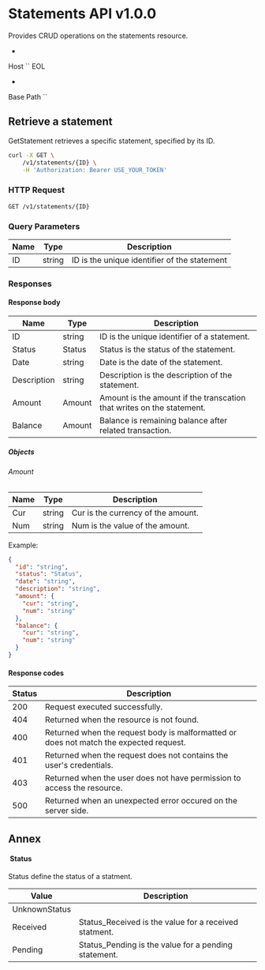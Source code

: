 
# Statements API v1.0.0

Provides CRUD operations on the statements resource.

*
Host ``
EOL

*
Base Path ``

## Retrieve a statement

GetStatement retrieves a specific statement, specified by its ID.

```sh
curl -X GET \
	/v1/statements/{ID} \
	-H 'Authorization: Bearer USE_YOUR_TOKEN'
```
### HTTP Request

`GET /v1/statements/{ID}`

### Query Parameters

| Name | Type   | Description                                  |
|------|--------|----------------------------------------------|
| ID   | string | ID is the unique identifier of the statement |

### Responses

#### Response body

| Name        | Type   | Description                                                           |
|-------------|--------|-----------------------------------------------------------------------|
| ID          | string | ID is the unique identifier of a statement.                           |
| Status      | Status | Status is the status of the statement.                                |
| Date        | string | Date is the date of the statement.                                    |
| Description | string | Description is the description of the statement.                      |
| Amount      | Amount | Amount is the amount if the transcation that writes on the statement. |
| Balance     | Amount | Balance is remaining balance after related transaction.               |

##### Objects

###### Amount

| Name | Type   | Description                        |
|------|--------|------------------------------------|
| Cur  | string | Cur is the currency of the amount. |
| Num  | string | Num is the value of the amount.    |

Example:

```json
{
  "id": "string",
  "status": "Status",
  "date": "string",
  "description": "string",
  "amount": {
    "cur": "string",
    "num": "string"
  },
  "balance": {
    "cur": "string",
    "num": "string"
  }
}
```
#### Response codes

| Status | Description                                                                            |
|--------|----------------------------------------------------------------------------------------|
| 200    | Request executed successfully.                                                         |
| 404    | Returned when the resource is not found.                                               |
| 400    | Returned when the request body is malformatted or does not match the expected request. |
| 401    | Returned when the request does not contains the user's credentials.                    |
| 403    | Returned when the user does not have permission to access the resource.                |
| 500    | Returned when an unexpected error occured on the server side.                          |

## Annex

####  Status

Status define the status of a statment.

| Value         | Description                                           |
|---------------|-------------------------------------------------------|
| UnknownStatus |                                                       |
| Received      | Status_Received is the value for a received statment. |
| Pending       | Status_Pending is the value for a pending statement.  |

